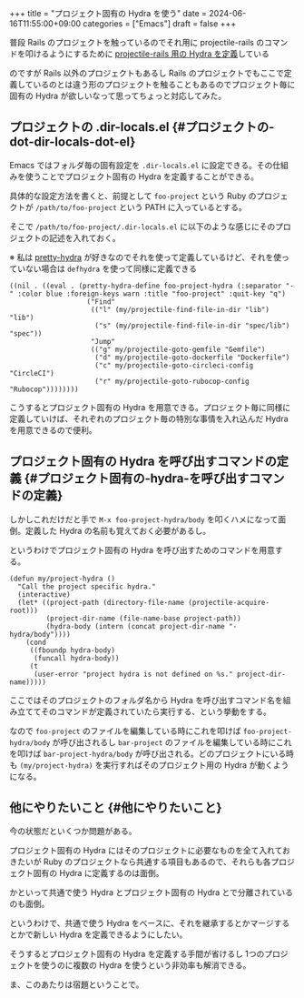 +++
title = "プロジェクト固有の Hydra を使う"
date = 2024-06-16T11:55:00+09:00
categories = ["Emacs"]
draft = false
+++

普段 Rails のプロジェクトを触っているのでそれ用に projectile-rails のコマンドを叩けるようにするために
[projectile-rails 用の Hydra を定義](https://mugijiru.github.io/.emacs.d/programming/rails/#%E3%82%AD%E3%83%BC%E3%83%90%E3%82%A4%E3%83%B3%E3%83%89)している

のですが Rails 以外のプロジェクトもあるし
Rails のプロジェクトでもここで定義しているのとは違う形のプロジェクトを触ることもあるのでプロジェクト毎に固有の Hydra が欲しいなって思ってちょっと対応してみた。


## プロジェクトの .dir-locals.el {#プロジェクトの-dot-dir-locals-dot-el}

Emacs ではフォルダ毎の固有設定を `.dir-locals.el` に設定できる。その仕組みを使うことでプロジェクト固有の Hydra を定義することができる。

具体的な設定方法を書くと、前提として `foo-project` という Ruby のプロジェクトが
`/path/to/foo-project` という PATH に入っているとする。

そこで `/path/to/foo-project/.dir-locals.el` に以下のような感じにそのプロジェクトの記述を入れておく。

※ 私は [pretty-hydra](https://github.com/jerrypnz/major-mode-hydra.el#pretty-hydra) が好きなのでそれを使って定義しているけど、それを使っていない場合は `defhydra` を使って同様に定義できる

```emacs-lisp
((nil . ((eval . (pretty-hydra-define foo-project-hydra (:separator "-" :color blue :foreign-keys warn :title "foo-project" :quit-key "q")
                   ("Find"
                    (("l" (my/projectile-find-file-in-dir "lib") "lib")
                     ("s" (my/projectile-find-file-in-dir "spec/lib") "spec"))
                    "Jump"
                    (("g" my/projectile-goto-gemfile "Gemfile")
                     ("d" my/projectile-goto-dockerfile "Dockerfile")
                     ("c" my/projectile-goto-circleci-config "CircleCI")
                     ("r" my/projectile-goto-rubocop-config "Rubocop"))))))))
```

こうするとプロジェクト固有の Hydra を用意できる。プロジェクト毎に同様に定義していけば、それぞれのプロジェクト毎の特別な事情を入れ込んだ Hydra を用意できるので便利。


## プロジェクト固有の Hydra を呼び出すコマンドの定義 {#プロジェクト固有の-hydra-を呼び出すコマンドの定義}

しかしこれだけだと手で `M-x foo-project-hydra/body` を叩くハメになって面倒。定義した Hydra の名前も覚えておく必要があるし。

というわけでプロジェクト固有の Hydra を呼び出すためのコマンドを用意する。

```emacs-lisp
(defun my/project-hydra ()
  "Call the project specific hydra."
  (interactive)
  (let* ((project-path (directory-file-name (projectile-acquire-root)))
         (project-dir-name (file-name-base project-path))
         (hydra-body (intern (concat project-dir-name "-hydra/body"))))
    (cond
     ((fboundp hydra-body)
      (funcall hydra-body))
     (t
      (user-error "project hydra is not defined on %s." project-dir-name)))))
```

ここではそのプロジェクトのフォルダ名から Hydra を呼び出すコマンド名を組み立ててそのコマンドが定義されていたら実行する、という挙動をする。

なので `foo-project` のファイルを編集している時にこれを叩けば `foo-project-hydra/body` が呼び出されるし
`bar-project` のファイルを編集している時にこれを叩けば `bar-project-hydra/body` が呼び出される。どのプロジェクトにいる時も `(my/project-hydra)` を実行すればそのプロジェクト用の Hydra が動くようになる。


## 他にやりたいこと {#他にやりたいこと}

今の状態だといくつか問題がある。

プロジェクト固有の Hydra にはそのプロジェクトに必要なものを全て入れておきたいが
Ruby のプロジェクトなら共通する項目もあるので、それらも各プロジェクト固有の Hydra に定義するのは面倒。

かといって共通で使う Hydra とプロジェクト固有の Hydra とで分離されているのも面倒。

というわけで、共通で使う Hydra をベースに、それを継承するとかマージするとかで新しい Hydra を定義できるようにしたい。

そうするとプロジェクト固有の Hydra を定義する手間が省けるし
1つのプロジェクトを使うのに複数の Hydra を使うという非効率も解消できる。

ま、このあたりは宿題ということで。
